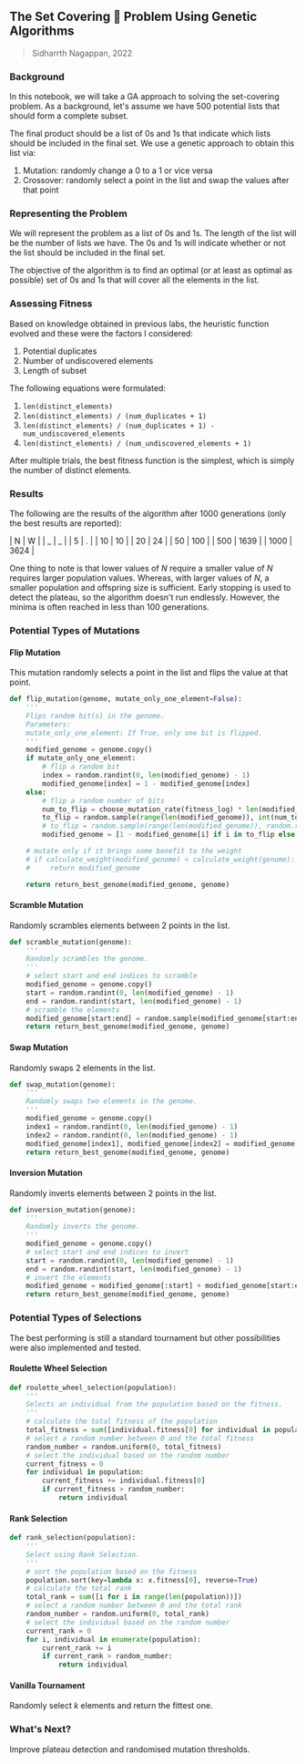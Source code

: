 ## The Set Covering 📔 Problem Using Genetic Algorithms

> Sidharrth Nagappan, 2022

### Background

In this notebook, we will take a GA approach to solving the set-covering problem. As a background, let's assume we have 500 potential lists that should form a complete subset.

The final product should be a list of 0s and 1s that indicate which lists should be included in the final set. We use a genetic approach to obtain this list via:

1. Mutation: randomly change a 0 to a 1 or vice versa
2. Crossover: randomly select a point in the list and swap the values after that point

### Representing the Problem

We will represent the problem as a list of 0s and 1s. The length of the list will be the number of lists we have. The 0s and 1s will indicate whether or not the list should be included in the final set.

The objective of the algorithm is to find an optimal (or at least as optimal as possible) set of 0s and 1s that will cover all the elements in the list.

### Assessing Fitness

Based on knowledge obtained in previous labs, the heuristic function evolved and these were the factors I considered:

1. Potential duplicates
2. Number of undiscovered elements
3. Length of subset

The following equations were formulated:

1. `len(distinct_elements)`
2. `len(distinct_elements) / (num_duplicates + 1)`
3. `len(distinct_elements) / (num_duplicates + 1) - num_undiscovered_elements`
4. `len(distinct_elements) / (num_undiscovered_elements + 1)`

After multiple trials, the best fitness function is the simplest, which is simply the number of distinct elements.

### Results

The following are the results of the algorithm after 1000 generations (only the best results are reported):

| N | W |
| _ | _ |
| 5 | . |
| 10 | 10 |
| 20 | 24 |
| 50 | 100 |
| 500 | 1639 |
| 1000 | 3624 |

One thing to note is that lower values of $N$ require a smaller value of $N$ requires larger population values. Whereas, with larger values of $N$, a smaller population and offspring size is sufficient. Early stopping is used to detect the plateau, so the algorithm doesn't run endlessly. However, the minima is often reached in less than 100 generations.

### Potential Types of Mutations

#### Flip Mutation

This mutation randomly selects a point in the list and flips the value at that point.

```python
def flip_mutation(genome, mutate_only_one_element=False):
    '''
    Flips random bit(s) in the genome.
    Parameters:
    mutate_only_one_element: If True, only one bit is flipped.
    '''
    modified_genome = genome.copy()
    if mutate_only_one_element:
        # flip a random bit
        index = random.randint(0, len(modified_genome) - 1)
        modified_genome[index] = 1 - modified_genome[index]
    else:
        # flip a random number of bits
        num_to_flip = choose_mutation_rate(fitness_log) * len(modified_genome)
        to_flip = random.sample(range(len(modified_genome)), int(num_to_flip))
        # to_flip = random.sample(range(len(modified_genome)), random.randint(0, len(modified_genome)))
        modified_genome = [1 - modified_genome[i] if i in to_flip else modified_genome[i] for i in range(len(modified_genome))]

    # mutate only if it brings some benefit to the weight
    # if calculate_weight(modified_genome) < calculate_weight(genome):
    #     return modified_genome

    return return_best_genome(modified_genome, genome)
```

#### Scramble Mutation

Randomly scrambles elements between 2 points in the list.

```python
def scramble_mutation(genome):
    '''
    Randomly scrambles the genome.
    '''
    # select start and end indices to scramble
    modified_genome = genome.copy()
    start = random.randint(0, len(modified_genome) - 1)
    end = random.randint(start, len(modified_genome) - 1)
    # scramble the elements
    modified_genome[start:end] = random.sample(modified_genome[start:end], len(modified_genome[start:end]))
    return return_best_genome(modified_genome, genome)
```

#### Swap Mutation

Randomly swaps 2 elements in the list.

```python
def swap_mutation(genome):
    '''
    Randomly swaps two elements in the genome.
    '''
    modified_genome = genome.copy()
    index1 = random.randint(0, len(modified_genome) - 1)
    index2 = random.randint(0, len(modified_genome) - 1)
    modified_genome[index1], modified_genome[index2] = modified_genome[index2], modified_genome[index1]
    return return_best_genome(modified_genome, genome)
```

#### Inversion Mutation

Randomly inverts elements between 2 points in the list.

```python
def inversion_mutation(genome):
    '''
    Randomly inverts the genome.
    '''
    modified_genome = genome.copy()
    # select start and end indices to invert
    start = random.randint(0, len(modified_genome) - 1)
    end = random.randint(start, len(modified_genome) - 1)
    # invert the elements
    modified_genome = modified_genome[:start] + modified_genome[start:end][::-1] + modified_genome[end:]
    return return_best_genome(modified_genome, genome)
```

### Potential Types of Selections

The best performing is still a standard tournament but other possibilities were also implemented and tested.

#### Roulette Wheel Selection

```python
def roulette_wheel_selection(population):
    '''
    Selects an individual from the population based on the fitness.
    '''
    # calculate the total fitness of the population
    total_fitness = sum([individual.fitness[0] for individual in population])
    # select a random number between 0 and the total fitness
    random_number = random.uniform(0, total_fitness)
    # select the individual based on the random number
    current_fitness = 0
    for individual in population:
        current_fitness += individual.fitness[0]
        if current_fitness > random_number:
            return individual
```

#### Rank Selection

```python
def rank_selection(population):
    '''
    Select using Rank Selection.
    '''
    # sort the population based on the fitness
    population.sort(key=lambda x: x.fitness[0], reverse=True)
    # calculate the total rank
    total_rank = sum([i for i in range(len(population))])
    # select a random number between 0 and the total rank
    random_number = random.uniform(0, total_rank)
    # select the individual based on the random number
    current_rank = 0
    for i, individual in enumerate(population):
        current_rank += i
        if current_rank > random_number:
            return individual
```

#### Vanilla Tournament

Randomly select $k$ elements and return the fittest one.

### What's Next?

Improve plateau detection and randomised mutation thresholds.
